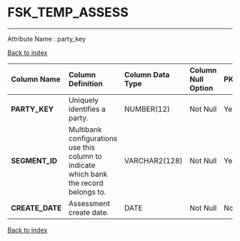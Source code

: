 # FSK_TEMP_ASSESS

---

Attribute Name :   party_key

[Back to index](./index.md)

| Column Name     | Column Definition                                                                      | Column Data Type   | Column Null Option   | PK   | FK   |
|:----------------|:---------------------------------------------------------------------------------------|:-------------------|:---------------------|:-----|:-----|
| **PARTY_KEY**   | Uniquely identifies a party.                                                           | NUMBER(12)         | Not Null             | Yes  | No   |
| **SEGMENT_ID**  | Multibank configurations use this column to indicate which bank the record belongs to. | VARCHAR2(128)      | Not Null             | Yes  | No   |
| **CREATE_DATE** | Assessment create date.                                                                | DATE               | Not Null             | No   | No   |

[Back to index](./index.md)